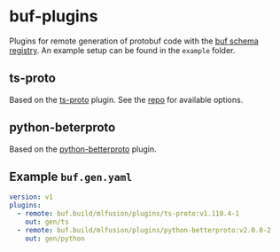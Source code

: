 # buf-plugins

Plugins for remote generation of protobuf code with the [buf schema registry](https://buf.build/).
An example setup can be found in the `example` folder.

## ts-proto

Based on the [ts-proto](https://github.com/stephenh/ts-proto) plugin.
See the [repo](https://github.com/stephenh/ts-proto#supported-options) for available options.

## python-beterproto

Based on the [python-betterproto](https://github.com/danielgtaylor/python-betterproto) plugin.

## Example `buf.gen.yaml`

```yaml
version: v1
plugins:
  - remote: buf.build/mlfusion/plugins/ts-proto:v1.110.4-1
    out: gen/ts
  - remote: buf.build/mlfusion/plugins/python-betterproto:v2.0.0-2
    out: gen/python

```